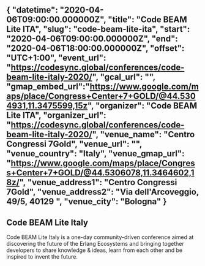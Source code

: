{
  "datetime": "2020-04-06T09:00:00.000000Z",
  "title": "Code BEAM Lite ITA",
  "slug": "code-beam-lite-ita",
  "start": "2020-04-06T09:00:00.000000Z",
  "end": "2020-04-06T18:00:00.000000Z",
  "offset": "UTC+1:00",
  "event_url": "https://codesync.global/conferences/code-beam-lite-italy-2020/",
  "gcal_url": "",
  "gmap_embed_url":"https://www.google.com/maps/place/Congress+Center+7+GOLD/@44.5304931,11.3475599,15z",
  "organizer": "Code BEAM Lite ITA",
  "organizer_url": "https://codesync.global/conferences/code-beam-lite-italy-2020/",
  "venue_name": "Centro Congressi 7Gold",
  "venue_url": "",
  "venue_country": "Italy",
  "venue_gmap_url": "https://www.google.com/maps/place/Congress+Center+7+GOLD/@44.5306078,11.3464602,18z/",
  "venue_address1": "Centro Congressi 7Gold",
  "venue_address2": "Via dell'Arcoveggio, 49/5, 40129 ",
  "venue_city": "Bologna"
}
---
Code BEAM Lite Italy
---
Code BEAM Lite Italy is a one-day community-driven conference aimed at discovering the future of the Erlang Ecosystems and bringing together developers to share knowledge & ideas, learn from each other and be inspired to invent the future. 
